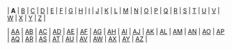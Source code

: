 
| **A** |
[B](../b/index.md) |
[C](../c/index.md) | 
[D](../d/index.md) | 
[E](../e/index.md) | 
[F](../f/index.md) | 
[G](../g/index.md) | 
[H](../h/index.md) | 
[I](../i/index.md) | 
[J](../j/index.md) | 
[K](../k/index.md) | 
[L](../l/index.md) | 
[M](../m/index.md) | 
[N](../n/index.md) | 
[O](../o/index.md) | 
[P](../p/index.md) | 
[Q](../q/index.md) | 
[R](../r/index.md) | 
[S](../s/index.md) | 
[T](../t/index.md) | 
[U](../u/index.md) | 
[V](../v/index.md) | 
[W](../w/index.md) | 
[X](../x/index.md) | 
[Y](../y/index.md) | 
[Z](../z/index.md) |



| [AA](aa.md) |
[AB](ab.md) |
[AC](ac.md) | 
[AD](ad.md) | 
[AE](ae.md) | 
[AF](af.md) | 
[AG](ag.md) | 
[AH](ah.md) | 
[AI](ai.md) | 
[AJ](aj.md) | 
[AK](ak.md) | 
[AL](al.md) | 
[AM](am.md) | 
[AN](an.md) | 
[AO](ao.md) | 
[AP](ap.md) | 
[AQ](aq.md) | 
[AR](ar.md) | 
[AS](as.md) | 
[AT](at.md) | 
[AU](au.md) | 
[AV](av.md) | 
[AW](aw.md) | 
[AX](ax.md) | 
[AY](ay.md) | 
[AZ](az.md) |
